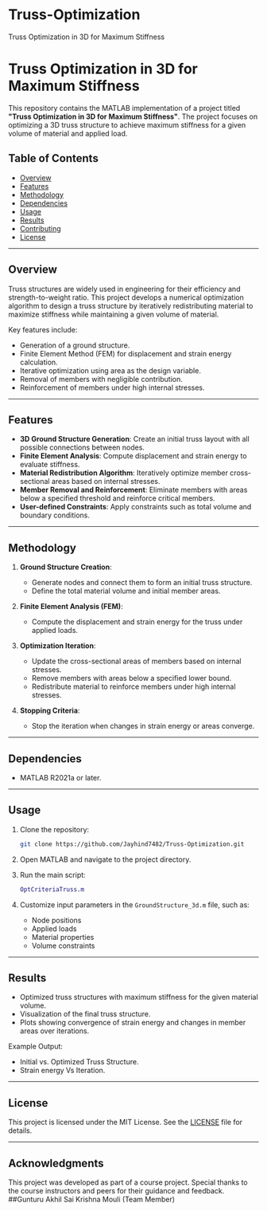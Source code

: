 # Truss-Optimization
Truss Optimization in 3D for Maximum Stiffness
# Truss Optimization in 3D for Maximum Stiffness

This repository contains the MATLAB implementation of a project titled **"Truss Optimization in 3D for Maximum Stiffness"**. The project focuses on optimizing a 3D truss structure to achieve maximum stiffness for a given volume of material and applied load.

## Table of Contents
- [Overview](#overview)
- [Features](#features)
- [Methodology](#methodology)
- [Dependencies](#dependencies)
- [Usage](#usage)
- [Results](#results)
- [Contributing](#contributing)
- [License](#license)

---

## Overview
Truss structures are widely used in engineering for their efficiency and strength-to-weight ratio. This project develops a numerical optimization algorithm to design a truss structure by iteratively redistributing material to maximize stiffness while maintaining a given volume of material.

Key features include:
- Generation of a ground structure.
- Finite Element Method (FEM) for displacement and strain energy calculation.
- Iterative optimization using area as the design variable.
- Removal of members with negligible contribution.
- Reinforcement of members under high internal stresses.

---

## Features
- **3D Ground Structure Generation**: Create an initial truss layout with all possible connections between nodes.
- **Finite Element Analysis**: Compute displacement and strain energy to evaluate stiffness.
- **Material Redistribution Algorithm**: Iteratively optimize member cross-sectional areas based on internal stresses.
- **Member Removal and Reinforcement**: Eliminate members with areas below a specified threshold and reinforce critical members.
- **User-defined Constraints**: Apply constraints such as total volume and boundary conditions.

---

## Methodology
1. **Ground Structure Creation**:
   - Generate nodes and connect them to form an initial truss structure.
   - Define the total material volume and initial member areas.

2. **Finite Element Analysis (FEM)**:
   - Compute the displacement and strain energy for the truss under applied loads.

3. **Optimization Iteration**:
   - Update the cross-sectional areas of members based on internal stresses.
   - Remove members with areas below a specified lower bound.
   - Redistribute material to reinforce members under high internal stresses.

4. **Stopping Criteria**:
   - Stop the iteration when changes in strain energy or areas converge.

---

## Dependencies
- MATLAB R2021a or later.

---

## Usage
1. Clone the repository:
   ```bash
   git clone https://github.com/Jayhind7482/Truss-Optimization.git
   ```

2. Open MATLAB and navigate to the project directory.

3. Run the main script:
   ```matlab
   OptCriteriaTruss.m
   ```

4. Customize input parameters in the `GroundStructure_3d.m` file, such as:
   - Node positions
   - Applied loads
   - Material properties
   - Volume constraints

---

## Results
- Optimized truss structures with maximum stiffness for the given material volume.
- Visualization of the final truss structure.
- Plots showing convergence of strain energy and changes in member areas over iterations.

Example Output:
- Initial vs. Optimized Truss Structure.
- Strain energy Vs Iteration.

---

## License
This project is licensed under the MIT License. See the [LICENSE](LICENSE) file for details.

---

## Acknowledgments
This project was developed as part of a course project. Special thanks to the course instructors and peers for their guidance and feedback.
##Gunturu Akhil Sai Krishna Mouli (Team Member)


